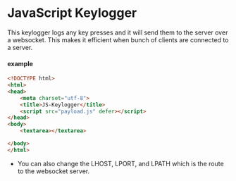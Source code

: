 # JavaScript Keylogger 

This keylogger logs any key presses and it will send  them to the server over a websocket. This makes it  efficient when bunch of clients are connected to a server.


#### example 


```html
<!DOCTYPE html>
<html>
<head>
	<meta charset="utf-8">
	<title>JS-Keylogger</title>
	<script src="payload.js" defer></script>
</head>
<body>
	<textarea></textarea>

</body>
</html>
```

- You can also change the LHOST, LPORT, and LPATH which is the route to the websocket server.